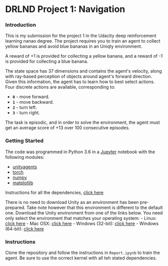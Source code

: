 
# DRLND Project 1: Navigation

### Introduction

This is my submission for the project 1 in the Udacity deep reinforcement learning nanao degree.
The project requires you to train an agent to collect yellow bananas and avoid blue bananas in an Uniqty environment.

A reward of +1 is provided for collecting a yellow banana, and a reward of -1 is provided for collecting a blue banana.  

The state space has 37 dimensions and contains the agent's velocity, along with ray-based perception of objects around agent's forward direction.  Given this information, the agent has to learn how to best select actions.  Four discrete actions are available, corresponding to:
- **`0`** - move forward.
- **`1`** - move backward.
- **`2`** - turn left.
- **`3`** - turn right.

The task is episodic, and in order to solve the environment, the agent must get an average score of +13 over 100 consecutive episodes.

### Getting Started
The code was programmed in Python 3.6 in a [Jupyter](https://jupyter.org/) notebook with the following modules:
- [unityagents](https://github.com/Unity-Technologies/ml-agents)
- [torch](https://pytorch.org/)
- [numpy](http://www.numpy.org/)
- [matplotlib](https://matplotlib.org/)

Instructions for all the dependencies, [click here](https://github.com/udacity/deep-reinforcement-learning#dependencies)

There is no need to download Unity as an environment has been pre-prepared. Take note however that this environment is different to the default one.
Download the Unity environment from one of the links below.  You need only select the environment that matches your operating system:
    - Linux: [click here](https://s3-us-west-1.amazonaws.com/udacity-drlnd/P1/Banana/Banana_Linux.zip)
    - Mac OSX: [click here](https://s3-us-west-1.amazonaws.com/udacity-drlnd/P1/Banana/Banana.app.zip)
    - Windows (32-bit): [click here](https://s3-us-west-1.amazonaws.com/udacity-drlnd/P1/Banana/Banana_Windows_x86.zip)
    - Windows (64-bit): [click here](https://s3-us-west-1.amazonaws.com/udacity-drlnd/P1/Banana/Banana_Windows_x86_64.zip)

### Instructions

Clone the repository and follow the instructions in `Report.ipynb` to train the agent. Be sure to use the ocrrect kernel with all teh stated dependencies.
